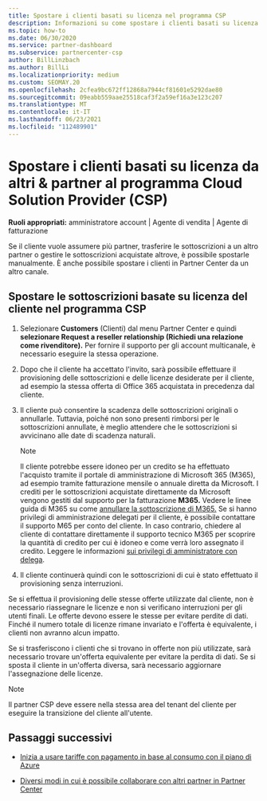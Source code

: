 ```yaml
---
title: Spostare i clienti basati su licenza nel programma CSP
description: Informazioni su come spostare i clienti basati su licenza da altri canali o da un altro partner nel programma Cloud Solution Provider (CSP) in Partner Center.
ms.topic: how-to
ms.date: 06/30/2020
ms.service: partner-dashboard
ms.subservice: partnercenter-csp
author: BillLinzbach
ms.author: BillLi
ms.localizationpriority: medium
ms.custom: SEOMAY.20
ms.openlocfilehash: 2cfea9bc672ff12868a7944cf81601e5292dae80
ms.sourcegitcommit: 09eabb559aae25518caf3f2a59ef16a3e123c207
ms.translationtype: MT
ms.contentlocale: it-IT
ms.lasthandoff: 06/23/2021
ms.locfileid: "112489901"
---
```

# <a name="move-license-based-customers-from-other-channels--partners-to-the-cloud-solution-provider-csp-program"></a>Spostare i clienti basati su licenza da altri & partner al programma Cloud Solution Provider (CSP)

**Ruoli appropriati:** amministratore account | Agente di vendita | Agente di fatturazione

Se il cliente vuole assumere più partner, trasferire le sottoscrizioni a un altro partner o gestire le sottoscrizioni acquistate altrove, è possibile spostarle manualmente. È anche possibile spostare i clienti in Partner Center da un altro canale.

## <a name="move-your-customers-license-based-subscriptions-to-the-csp-program"></a>Spostare le sottoscrizioni basate su licenza del cliente nel programma CSP

1. Selezionare **Customers** (Clienti) dal menu Partner Center e quindi **selezionare Request a reseller relationship (Richiedi una relazione come rivenditore).** Per fornire il supporto per gli account multicanale, è necessario eseguire la stessa operazione.

2. Dopo che il cliente ha accettato l'invito, sarà possibile effettuare il provisioning delle sottoscrizioni e delle licenze desiderate per il cliente, ad esempio la stessa offerta di Office 365 acquistata in precedenza dal cliente.

3. Il cliente può consentire la scadenza delle sottoscrizioni originali o annullarle. Tuttavia, poiché non sono presenti rimborsi per le sottoscrizioni annullate, è meglio attendere che le sottoscrizioni si avvicinano alle date di scadenza naturali.


   >[!NOTE]
   >Il cliente potrebbe essere idoneo per un credito se ha effettuato l'acquisto tramite il portale di amministrazione di Microsoft 365 (M365), ad esempio tramite fatturazione mensile o annuale diretta da Microsoft. I crediti per le sottoscrizioni acquistate direttamente da Microsoft vengono gestiti dal supporto per la fatturazione **M365.** Vedere le linee guida di M365 su come [annullare la sottoscrizione di M365.](/microsoft-365/commerce/subscriptions/cancel-your-subscription) Se si hanno privilegi di amministrazione delegati per il cliente, è possibile contattare il supporto M65 per conto del cliente. In caso contrario, chiedere al cliente di contattare direttamente il supporto tecnico M365 per scoprire la quantità di credito per cui è idoneo e come verrà loro assegnato il credito. Leggere le informazioni [sui privilegi di amministratore con delega](customers-revoke-admin-privileges.md).


4. Il cliente continuerà quindi con le sottoscrizioni di cui è stato effettuato il provisioning senza interruzioni.

Se si effettua il provisioning delle stesse offerte utilizzate dal cliente, non è necessario riassegnare le licenze e non si verificano interruzioni per gli utenti finali. Le offerte devono essere le stesse per evitare perdite di dati. Finché il numero totale di licenze rimane invariato e l'offerta è equivalente, i clienti non avranno alcun impatto.

Se si trasferiscono i clienti che si trovano in offerte non più utilizzate, sarà necessario trovare un'offerta equivalente per evitare la perdita di dati. Se si sposta il cliente in un'offerta diversa, sarà necessario aggiornare l'assegnazione delle licenze.

>[!NOTE]
> Il partner CSP deve essere nella stessa area del tenant del cliente per eseguire la transizione del cliente all'utente.

## <a name="next-steps"></a>Passaggi successivi

- [Inizia a usare tariffe con pagamento in base al consumo con il piano di Azure](azure-plan-get-started.md)
 

- [Diversi modi in cui è possibile collaborare con altri partner in Partner Center](work-with-other-partners.md)
